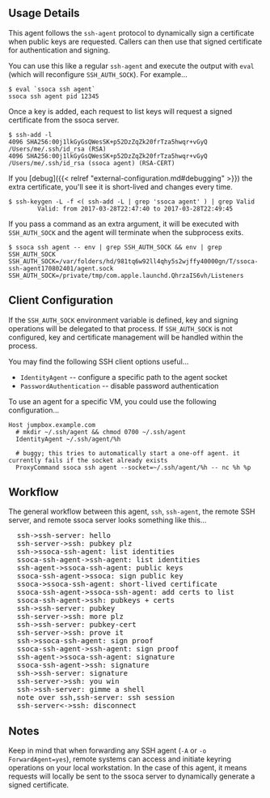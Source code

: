 ## Usage Details

This agent follows the `ssh-agent` protocol to dynamically sign a certificate when public keys are requested. Callers can then use that signed certificate for authentication and signing.

You can use this like a regular `ssh-agent` and execute the output with `eval` (which will reconfigure `SSH_AUTH_SOCK`). For example...

    $ eval `ssoca ssh agent`
    ssoca ssh agent pid 12345

Once a key is added, each request to list keys will request a signed certificate from the ssoca server.

    $ ssh-add -l
    4096 SHA256:00j1lkGyGsQWesSK+p52DzZqZk20frTza5hwqr+vGyQ /Users/me/.ssh/id_rsa (RSA)
    4096 SHA256:00j1lkGyGsQWesSK+p52DzZqZk20frTza5hwqr+vGyQ /Users/me/.ssh/id_rsa (ssoca agent) (RSA-CERT)

If you [debug]({{< relref "external-configuration.md#debugging" >}}) the extra certificate, you'll see it is short-lived and changes every time.

    $ ssh-keygen -L -f <( ssh-add -L | grep 'ssoca agent' ) | grep Valid
            Valid: from 2017-03-28T22:47:40 to 2017-03-28T22:49:45

If you pass a command as an extra argument, it will be executed with `SSH_AUTH_SOCK` and the agent will terminate when the subprocess exits.

    $ ssoca ssh agent -- env | grep SSH_AUTH_SOCK && env | grep SSH_AUTH_SOCK
    SSH_AUTH_SOCK=/var/folders/hd/981tq6w92ll4qhy5s2wjffy40000gn/T/ssoca-ssh-agent170802401/agent.sock
    SSH_AUTH_SOCK=/private/tmp/com.apple.launchd.QhrzaIS6vh/Listeners


## Client Configuration

If the `SSH_AUTH_SOCK` environment variable is defined, key and signing operations will be delegated to that process. If `SSH_AUTH_SOCK` is not configured, key and certificate management will be handled within the process.

You may find the following SSH client options useful...

 * `IdentityAgent` -- configure a specific path to the agent socket
 * `PasswordAuthentication` -- disable password authentication

To use an agent for a specific VM, you could use the following configuration...

    Host jumpbox.example.com
      # mkdir ~/.ssh/agent && chmod 0700 ~/.ssh/agent
      IdentityAgent ~/.ssh/agent/%h

      # buggy; this tries to automatically start a one-off agent. it currently fails if the socket already exists
      ProxyCommand ssoca ssh agent --socket=~/.ssh/agent/%h -- nc %h %p


## Workflow

The general workflow between this agent, `ssh`, `ssh-agent`, the remote SSH server, and remote ssoca server looks something like this...

<div class="wsd" wsd_style="roundgreen"><pre>
  ssh->ssh-server: hello
  ssh-server->ssh: pubkey plz
  ssh->ssoca-ssh-agent: list identities
  ssoca-ssh-agent->ssh-agent: list identities
  ssh-agent->ssoca-ssh-agent: public keys
  ssoca-ssh-agent->ssoca: sign public key
  ssoca->ssoca-ssh-agent: short-lived certificate
  ssoca-ssh-agent->ssoca-ssh-agent: add certs to list
  ssoca-ssh-agent->ssh: pubkeys + certs
  ssh->ssh-server: pubkey
  ssh-server->ssh: more plz
  ssh->ssh-server: pubkey-cert
  ssh-server->ssh: prove it
  ssh->ssoca-ssh-agent: sign proof
  ssoca-ssh-agent->ssh-agent: sign proof
  ssh-agent->ssoca-ssh-agent: signature
  ssoca-ssh-agent->ssh: signature
  ssh->ssh-server: signature
  ssh-server->ssh: you win
  ssh->ssh-server: gimme a shell
  note over ssh,ssh-server: ssh session
  ssh-server<->ssh: disconnect
</pre></div>


## Notes

Keep in mind that when forwarding any SSH agent (`-A` or `-o ForwardAgent=yes`), remote systems can access and initiate keyring operations on your local workstation. In the case of this agent, it means requests will locally be sent to the ssoca server to dynamically generate a signed certificate.


<script type="text/javascript" src="https://www.websequencediagrams.com/service.js"></script>
